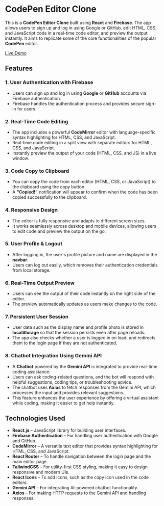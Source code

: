 # CodePen Editor Clone

This is a **CodePen Editor Clone** built using **React** and **Firebase**. The app allows users to sign up and log in using Google or GitHub, edit HTML, CSS, and JavaScript code in a real-time code editor, and preview the output instantly. It aims to replicate some of the core functionalities of the popular **CodePen** editor.

[Live Demo](https://code-pen-clone-react-aniket.vercel.app/)

## Features

### 1. **User Authentication with Firebase**
   - Users can sign up and log in using **Google** or **GitHub** accounts via Firebase authentication.
   - Firebase handles the authentication process and provides secure sign-in for users.

### 2. **Real-Time Code Editing**
   - The app includes a powerful **CodeMirror** editor with language-specific syntax highlighting for HTML, CSS, and JavaScript.
   - Real-time code editing in a split view with separate editors for HTML, CSS, and JavaScript.
   - Instantly preview the output of your code (HTML, CSS, and JS) in a live window.

### 3. **Code Copy to Clipboard**
   - You can copy the code from each editor (HTML, CSS, or JavaScript) to the clipboard using the copy button.
   - A **"Copied!"** notification will appear to confirm when the code has been copied successfully to the clipboard.

### 4. **Responsive Design**
   - The editor is fully responsive and adapts to different screen sizes.
   - It works seamlessly across desktop and mobile devices, allowing users to edit code and preview the output on the go.

### 5. **User Profile & Logout**
   - After logging in, the user's profile picture and name are displayed in the **navbar**.
   - Users can log out easily, which removes their authentication credentials from local storage.

### 6. **Real-Time Output Preview**
   - Users can see the output of their code instantly on the right side of the editor.
   - The preview automatically updates as users make changes to the code.

### 7. **Persistent User Session**
   - User data such as the display name and profile photo is stored in **localStorage** so that the session persists even after page reloads.
   - The app also checks whether a user is logged in on load, and redirects them to the login page if they are not authenticated.

### 8. **Chatbot Integration Using Gemini API**
   - A **Chatbot** powered by the **Gemini API** is integrated to provide real-time coding assistance.
   - Users can ask coding-related questions, and the bot will respond with helpful suggestions, coding tips, or troubleshooting advice.
   - The chatbot uses **Axios** to fetch responses from the Gemini API, which processes the input and provides relevant suggestions.
   - This feature enhances the user experience by offering a virtual assistant while coding, making it easier to get help instantly.

## Technologies Used

- **React.js** – JavaScript library for building user interfaces.
- **Firebase Authentication** – For handling user authentication with Google and GitHub.
- **CodeMirror** – A versatile text editor that provides syntax highlighting for HTML, CSS, and JavaScript.
- **React Router** – To handle navigation between the login page and the main editor page.
- **TailwindCSS** – For utility-first CSS styling, making it easy to design responsive and modern UIs.
- **React Icons** – To add icons, such as the copy icon used in the code editors.
- **Gemini API** – For integrating AI-powered chatbot functionality.
- **Axios** – For making HTTP requests to the Gemini API and handling responses.


